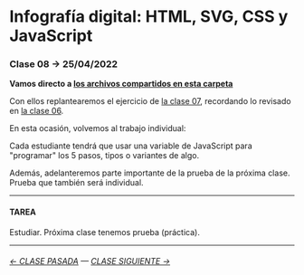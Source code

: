 # Infografía digital: HTML, SVG, CSS y JavaScript

### Clase 08 → 25/04/2022

**Vamos directo a [los archivos compartidos en esta carpeta](https://profesorfaco.github.io/dno075-2022-1/clase-08/)**

Con ellos replantearemos el ejercicio de [la clase 07](https://profesorfaco.github.io/dno075-2022-1/clase-07/), recordando lo revisado en [la clase 06](https://github.com/profesorfaco/dno075-2022-1/tree/main/clase-06).

En esta ocasión, volvemos al trabajo individual:

Cada estudiante tendrá que usar una variable de JavaScript para "programar" los 5 pasos, tipos o variantes de algo.

Además, adelanteremos parte importante de la prueba de la próxima clase. Prueba que también será individual.

- - - - - - - - - - - - 

#### TAREA

Estudiar. Próxima clase tenemos prueba (práctica).

- - - - - - - - - - - - -


###### [← CLASE PASADA](https://github.com/profesorfaco/dno075-2022-1/tree/main/clase-07) — [CLASE SIGUIENTE →](https://github.com/profesorfaco/dno075-2022-1/tree/main/clase-10) 
